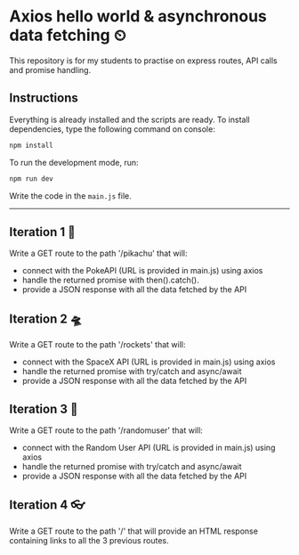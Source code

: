 # Axios hello world & asynchronous data fetching ⏲

This repository is for my students to practise on express routes, API calls and promise handling.

## Instructions

Everything is already installed and the scripts are ready. To install dependencies, type the following command on console:

```bash
npm install
```

To run the development mode, run:

```bash
npm run dev
```

Write the code in the <code>main.js</code> file.

---

## Iteration 1 🫧

Write a GET route to the path '/pikachu' that will:

- connect with the PokeAPI (URL is provided in main.js) using axios
- handle the returned promise with then().catch().
- provide a JSON response with all the data fetched by the API

## Iteration 2 🛸

Write a GET route to the path '/rockets' that will:

- connect with the SpaceX API (URL is provided in main.js) using axios
- handle the returned promise with try/catch and async/await
- provide a JSON response with all the data fetched by the API

## Iteration 3 👜

Write a GET route to the path '/randomuser' that will:

- connect with the Random User API (URL is provided in main.js) using axios
- handle the returned promise with try/catch and async/await
- provide a JSON response with all the data fetched by the API

## Iteration 4 👓

Write a GET route to the path '/' that will provide an HTML response containing links to all the 3 previous routes.
